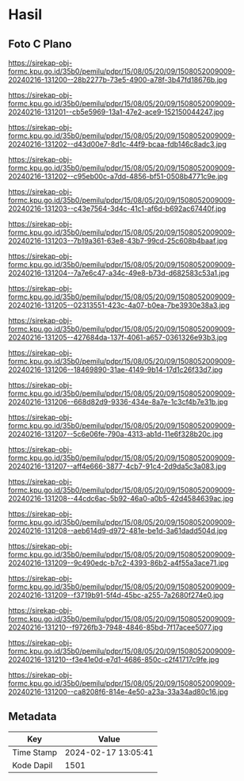 # Hasil

## Foto C Plano

https://sirekap-obj-formc.kpu.go.id/35b0/pemilu/pdpr/15/08/05/20/09/1508052009009-20240216-131200--28b2277b-73e5-4900-a78f-3b47fd18676b.jpg

https://sirekap-obj-formc.kpu.go.id/35b0/pemilu/pdpr/15/08/05/20/09/1508052009009-20240216-131201--cb5e5969-13a1-47e2-ace9-152150044247.jpg

https://sirekap-obj-formc.kpu.go.id/35b0/pemilu/pdpr/15/08/05/20/09/1508052009009-20240216-131202--d43d00e7-8d1c-44f9-bcaa-fdb146c8adc3.jpg

https://sirekap-obj-formc.kpu.go.id/35b0/pemilu/pdpr/15/08/05/20/09/1508052009009-20240216-131202--c95eb00c-a7dd-4856-bf51-0508b4771c9e.jpg

https://sirekap-obj-formc.kpu.go.id/35b0/pemilu/pdpr/15/08/05/20/09/1508052009009-20240216-131203--c43e7564-3d4c-41c1-af6d-b692ac67440f.jpg

https://sirekap-obj-formc.kpu.go.id/35b0/pemilu/pdpr/15/08/05/20/09/1508052009009-20240216-131203--7b19a361-63e8-43b7-99cd-25c608b4baaf.jpg

https://sirekap-obj-formc.kpu.go.id/35b0/pemilu/pdpr/15/08/05/20/09/1508052009009-20240216-131204--7a7e6c47-a34c-49e8-b73d-d682583c53a1.jpg

https://sirekap-obj-formc.kpu.go.id/35b0/pemilu/pdpr/15/08/05/20/09/1508052009009-20240216-131205--02313551-423c-4a07-b0ea-7be3930e38a3.jpg

https://sirekap-obj-formc.kpu.go.id/35b0/pemilu/pdpr/15/08/05/20/09/1508052009009-20240216-131205--427684da-137f-4061-a657-0361326e93b3.jpg

https://sirekap-obj-formc.kpu.go.id/35b0/pemilu/pdpr/15/08/05/20/09/1508052009009-20240216-131206--18469890-31ae-4149-9b14-17d1c26f33d7.jpg

https://sirekap-obj-formc.kpu.go.id/35b0/pemilu/pdpr/15/08/05/20/09/1508052009009-20240216-131206--668d82d9-9336-434e-8a7e-1c3cf4b7e31b.jpg

https://sirekap-obj-formc.kpu.go.id/35b0/pemilu/pdpr/15/08/05/20/09/1508052009009-20240216-131207--5c6e06fe-790a-4313-ab1d-11e6f328b20c.jpg

https://sirekap-obj-formc.kpu.go.id/35b0/pemilu/pdpr/15/08/05/20/09/1508052009009-20240216-131207--aff4e666-3877-4cb7-91c4-2d9da5c3a083.jpg

https://sirekap-obj-formc.kpu.go.id/35b0/pemilu/pdpr/15/08/05/20/09/1508052009009-20240216-131208--44cdc6ac-5b92-46a0-a0b5-42d4584639ac.jpg

https://sirekap-obj-formc.kpu.go.id/35b0/pemilu/pdpr/15/08/05/20/09/1508052009009-20240216-131208--aeb614d9-d972-481e-be1d-3a61dadd504d.jpg

https://sirekap-obj-formc.kpu.go.id/35b0/pemilu/pdpr/15/08/05/20/09/1508052009009-20240216-131209--9c490edc-b7c2-4393-86b2-a4f55a3ace71.jpg

https://sirekap-obj-formc.kpu.go.id/35b0/pemilu/pdpr/15/08/05/20/09/1508052009009-20240216-131209--f3719b91-5f4d-45bc-a255-7a2680f274e0.jpg

https://sirekap-obj-formc.kpu.go.id/35b0/pemilu/pdpr/15/08/05/20/09/1508052009009-20240216-131210--f9726fb3-7948-4846-85bd-7f17acee5077.jpg

https://sirekap-obj-formc.kpu.go.id/35b0/pemilu/pdpr/15/08/05/20/09/1508052009009-20240216-131210--f3e41e0d-e7d1-4686-850c-c2f41717c9fe.jpg

https://sirekap-obj-formc.kpu.go.id/35b0/pemilu/pdpr/15/08/05/20/09/1508052009009-20240216-131200--ca8208f6-814e-4e50-a23a-33a34ad80c16.jpg


## Metadata

| Key        | Value               |
| ---------- | ------------------- |
| Time Stamp | 2024-02-17 13:05:41 |
| Kode Dapil | 1501                |



